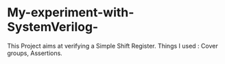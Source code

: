 # My-experiment-with-SystemVerilog-
This Project aims at verifying a Simple Shift Register.
Things I used : Cover groups, Assertions.
